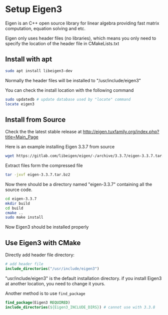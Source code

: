 # Setup Eigen3

Eigen is an C++ open source library for linear algebra providing fast matrix computation, equation solving and etc.

Eigen only uses header files (no libraries), which means you only need to specify the location of the header file in CMakeLists.txt

## Install with apt

```bash
sudo apt install libeigen3-dev 
```

Normally the header files will be installed to "/usr/include/eigen3"

You can check the install location with the following command

```bash
sudo updatedb # update database used by "locate" command
locate eigen3
```

## Install from Source

Check the the latest stable release at <http://eigen.tuxfamily.org/index.php?title=Main_Page>

Here is an example installing Eigen 3.3.7 from source

```bash
wget https://gitlab.com/libeigen/eigen/-/archive/3.3.7/eigen-3.3.7.tar.bz2 # This is the download link, you can use any download tool to download it. Here we are using wget.
```

Extract files form the compressed file

```bash
tar -jxvf eigen-3.3.7.tar.bz2
```

Now there should be a directory named "eigen-3.3.7" containing all the source code.

```bash
cd eigen-3.3.7
mkdir build
cd build
cmake ..
sudo make install
```

Now Eigen3 should be installed properly

## Use Eigen3 with CMake

Directly add header file directory:

```cmake
# add header file
include_directories("/usr/include/eigen3")
```

"usr/include/eigen3" is the default installation directory. if you install Eigen3 at another location, you need to change it yours.

Another method is to use `find_package`

```cmake
find_package(Eigen3 REQUIRED)
include_directories(${Eigen3_INCLUDE_DIRS}) # cannot use with 3.3.8
```

